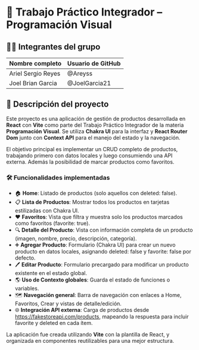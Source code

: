 # 📘 Trabajo Práctico Integrador – Programación Visual

## 👨‍💻 Integrantes del grupo

| Nombre completo       | Usuario de GitHub        |
|-----------------------|--------------------------|
| Ariel Sergio Reyes    | @Areyss                  |
| Joel Brian Garcia     | @JoelGarcia21            |

## 🧠 Descripción del proyecto

Este proyecto es una aplicación de gestión de productos desarrollada en **React** con **Vite** como parte del Trabajo Práctico Integrador de la materia **Programación Visual**. Se utiliza **Chakra UI** para la interfaz y **React Router Dom** junto con **Context API** para el manejo del estado y la navegación.

El objetivo principal es implementar un CRUD completo de productos, trabajando primero con datos locales y luego consumiendo una API externa. Además la posibilidad de marcar productos como favoritos.

### 🛠 Funcionalidades implementadas

- 🏠 **Home**: Listado de productos (solo aquellos con deleted: false).
- 📋 **Lista de Productos**: Mostrar todos los productos en tarjetas estilizadas con Chakra UI.
- ❤️ **Favoritos**: Vista que filtra y muestra solo los productos marcados como favoritos (favorite: true).
- 🔍 **Detalle del Producto**: Vista con información completa de un producto (imagen, nombre, precio, descripción, categoría).
- ➕ **Agregar Producto**: Formulario (Chakra UI) para crear un nuevo producto en datos locales, asignando deleted: false y favorite: false por defecto.
- 🖊 **Editar Producto**: Formulario precargado para modificar un producto existente en el estado global.
- 🌎 **Uso de Contexto globales**: Guarda el estado de funciones o variables.
- 🗺 **Navegación general**: Barra de navegación con enlaces a Home, Favoritos, Crear y vistas de detalle/edición.
- 🌐 **Integración API externa**: Carga de productos desde https://fakestoreapi.com/products, mapeando la respuesta para incluir favorite y deleted en cada ítem.

La aplicación fue creada utilizando **Vite** con la plantilla de React, y organizada en componentes reutilizables para una mejor estructura.